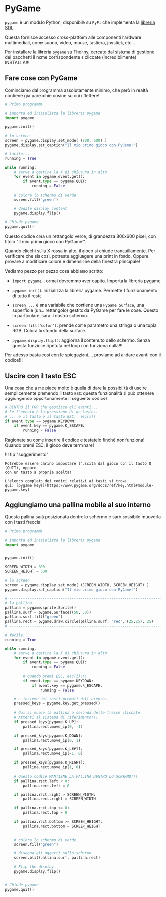 # PyGame

`pygame` è un modulo Python, disponibile su `PyPi` che implementa la <a href="https://www.libsdl.org/" target="_blank">libreria SDL</a>.

Questa fornisce accesso cross-platform alle componenti hardware multimediali, come suono,
video, mouse, tastiera, joystick, etc...

Per installare la libreria `pygame` su Thonny, cercate dal sistema di gestione dei pacchetti
il nome corrispondente e cliccate (incredibilmente) INSTALLA!!!


<!-- ################################################################################# -->
## Fare cose con PyGame

Cominciamo dal programma assolutamente minimo, che però in realtà contiene già parecchie
cosine su cui riflettere!

``` py
# Primo programma

# importa ed inizializza la libreria pygame
import pygame

pygame.init()

# lo screen
screen = pygame.display.set_mode( (800, 600) )
pygame.display.set_caption("Il mio primo gioco con PyGame!")

# facile...
running = True

while running:
    # serve a gestire la X di chiusura in alto
    for event in pygame.event.get():
        if event.type == pygame.QUIT:
            running = False
            
    # colora lo schermo di verde
    screen.fill("green")

    # Update display content
    pygame.display.flip()

# Chiude pygame
pygame.quit()
```

Questo codice crea un rettangolo verde, di grandezza 800x600 pixel, con titolo "Il mio primo gioco con PyGame!".

Quando clicchi sulla X rossa in alto, il gioco si chiude tranquillamente. Per verificare che sia così, potreste aggiungere una print in fondo. Oppure provare a modificare colore e dimensione della finestra principale!

Vediamo pezzo per pezzo cosa abbiamo scritto:

- `import pygame`... ormai dovremmo aver capito. Importa la libreria pygame

- `pygame.init()`. Inizializza la libreria pygame. Permette il funzionamento di tutto il resto

- `screen ...` è una variabile che contiene una `PyGame Surface`, una superficie (un... rettangolo) gestito da PyGame per fare le cose. Questo in particolare, sarà il nostro schermo.

- `screen.fill("color")`: prende come parametro una stringa o una tupla RGB. Colora lo sfondo della surface.

- `pygame.display.flip()`: aggiorna il contenuto dello schermo. Senza questa funzione ripetuta nel loop non funziona nulla!!!

Per adesso basta così con le spiegazioni.... proviamo ad andare avanti con il codice!!!


## Uscire con il tasto ESC

Una cosa che a me piace molto è quella di dare la possibilità di uscire semplicemente premendo il tasto `ESC`: questa funzionalità si può ottenere aggiungendo opportunamente il seguente codice!

``` py
# DENTRO il FOR che gestisce gli eventi...
# Se l'evento è la pressione di un tasto...
# ... e il tasto è il tasto ESC.. esc(i)!
if event.type == pygame.KEYDOWN:
    if event.key == pygame.K_ESCAPE:
        running = False
```

Ragionate su come inserire il codice e testatelo finché non funziona! Quando premi ESC, il gioco deve terminare!

!!! tip "suggerimento"

    Potrebbe essere carino impostare l'uscita dal gioco con il tasto Q (QUIT), oppure
    con un tasto a propria scelta! 
    
    L'elenco completo dei codici relativi ai tasti si trova
    qui: [pygame keys](https://www.pygame.org/docs/ref/key.html#module-pygame.key)
    

## Aggiungiamo una pallina mobile al suo interno

Questa pallina sarà posizionata dentro lo schermo e sarò possibile muoverla con i tasti freccia!

``` py
# Primo programma

# importa ed inizializza la libreria pygame
import pygame


pygame.init()

SCREEN_WIDTH = 800
SCREEN_HEIGHT = 600

# lo screen
screen = pygame.display.set_mode( (SCREEN_WIDTH, SCREEN_HEIGHT) )
pygame.display.set_caption("Il mio primo gioco con PyGame!")

# -----------------------------------------------------------------------
# la pallina
pallina = pygame.sprite.Sprite()
pallina.surf = pygame.Surface((50, 50))
pallina.surf.fill("green")
pallina.rect = pygame.draw.circle(pallina.surf, "red", (25,25), 25)
# -----------------------------------------------------------------------

# facile...
running = True

while running:
    # serve a gestire la X di chiusura in alto
    for event in pygame.event.get():
        if event.type == pygame.QUIT:
            running = False
            
        # quando premi ESC, esc(i)!!!
        if event.type == pygame.KEYDOWN:
            if event.key == pygame.K_ESCAPE:
                running = False

    # L'insieme dei tasti premuti dall'utente..
    pressed_keys = pygame.key.get_pressed()
    
    # Qui si muove la pallina a seconda delle frecce cliccate.
    # Attenti al sistema di riferimento!!!
    if pressed_keys[pygame.K_UP]:
        pallina.rect.move_ip(0, -1)

    if pressed_keys[pygame.K_DOWN]:
        pallina.rect.move_ip(0, 1)

    if pressed_keys[pygame.K_LEFT]:
        pallina.rect.move_ip(-1, 0)

    if pressed_keys[pygame.K_RIGHT]:
        pallina.rect.move_ip(1, 0)
    
    # Questo codice MANTIENE LA PALLINA DENTRO LO SCHERMO!!!
    if pallina.rect.left < 0:
        pallina.rect.left = 0

    if pallina.rect.right > SCREEN_WIDTH:
        pallina.rect.right = SCREEN_WIDTH

    if pallina.rect.top <= 0:
        pallina.rect.top = 0

    if pallina.rect.bottom >= SCREEN_HEIGHT:
        pallina.rect.bottom = SCREEN_HEIGHT

                
    # colora lo schermo di verde
    screen.fill("green")

    # disegna gli oggetti sullo schermo
    screen.blit(pallina.surf, pallina.rect)

    # Flip the display
    pygame.display.flip()


# Chiude pygame
pygame.quit()

```
<br>
<br>
<br>



